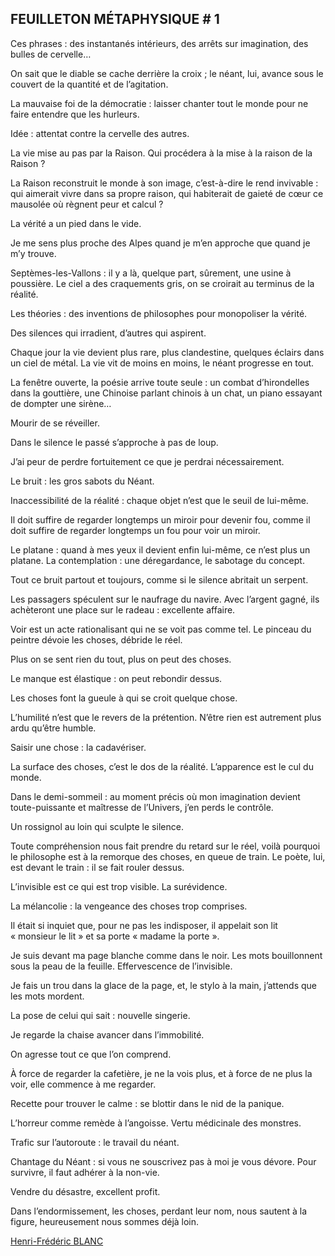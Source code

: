 ## FEUILLETON MÉTAPHYSIQUE # 1

Ces phrases : des instantanés intérieurs, des arrêts sur imagination, des bulles de cervelle…

On sait que le diable se cache derrière la croix ; le néant, lui, avance sous le couvert de la quantité et de l’agitation. 

La mauvaise foi de la démocratie : laisser chanter tout le monde pour ne faire entendre que les hurleurs. 

Idée : attentat contre la cervelle des autres. 

La vie mise au pas par la Raison. Qui procédera à la mise à la raison de la Raison ?

La Raison reconstruit le monde à son image, c’est-à-dire le rend invivable : qui aimerait vivre dans sa propre raison, qui habiterait de gaieté de cœur ce mausolée où règnent peur et calcul ? 

La vérité a un pied dans le vide. 

Je me sens plus proche des Alpes quand je m’en approche que quand je m’y trouve. 

Septèmes-les-Vallons : il y a là, quelque part, sûrement, une usine à poussière. Le ciel a des craquements gris, on se croirait au terminus de la réalité. 

Les théories : des inventions de philosophes pour monopoliser la vérité. 

Des silences qui irradient, d’autres qui aspirent.

Chaque jour la vie devient plus rare, plus clandestine, quelques éclairs dans un ciel de métal. La vie vit de moins en moins, le néant progresse en tout. 

La fenêtre ouverte, la poésie arrive toute seule : un combat d’hirondelles dans la gouttière, une Chinoise parlant chinois à un chat, un piano essayant de dompter une sirène…

Mourir de se réveiller. 

Dans le silence le passé s’approche à pas de loup. 

J’ai peur de perdre fortuitement ce que je perdrai nécessairement. 

Le bruit : les gros sabots du Néant.

Inaccessibilité de la réalité : chaque objet n’est que le seuil de lui-même. 

Il doit suffire de regarder longtemps un miroir pour devenir fou, comme il doit suffire de regarder longtemps un fou pour voir un miroir.

Le platane : quand à mes yeux il devient enfin lui-même, ce n’est plus un platane. La contemplation : une déregardance, le sabotage du concept. 

Tout ce bruit partout et toujours, comme si le silence abritait un serpent. 

Les passagers spéculent sur le naufrage du navire. Avec l’argent gagné, ils achèteront une place sur le radeau : excellente affaire. 

Voir est un acte rationalisant qui ne se voit pas comme tel. Le pinceau du peintre dévoie les choses, débride le réel. 

Plus on se sent rien du tout, plus on peut des choses. 

Le manque est élastique : on peut rebondir dessus.

Les choses font la gueule à qui se croit quelque chose. 

L’humilité n’est que le revers de la prétention. N’être rien est autrement plus ardu qu’être humble.

Saisir une chose : la cadavériser. 

La surface des choses, c’est le dos de la réalité. L’apparence est le cul du monde. 

Dans le demi-sommeil : au moment précis où mon imagination devient toute-puissante et maîtresse de l’Univers,  j’en perds le contrôle. 

Un rossignol au loin qui sculpte le silence. 

Toute compréhension nous fait prendre du retard sur le réel, voilà pourquoi le philosophe est à la remorque des choses, en queue de train. Le poète, lui, est devant le train : il se fait rouler dessus. 

L’invisible est ce qui est trop visible. La surévidence. 

La mélancolie : la vengeance des choses trop comprises. 

Il était si inquiet que, pour ne pas les indisposer, il appelait son lit « monsieur le lit » et sa porte « madame la porte ». 

Je suis devant ma page blanche comme dans le noir. Les mots bouillonnent sous la peau de la feuille. Effervescence de l’invisible. 

Je fais un trou dans la glace de la page, et, le stylo à la main, j’attends que les mots mordent. 

La pose de celui qui sait : nouvelle singerie. 

Je regarde la chaise avancer dans l’immobilité. 

On agresse tout ce que l’on comprend. 

À force de regarder la cafetière, je ne la vois plus, et à force de ne plus la voir, elle commence à me regarder. 

Recette pour trouver le calme : se blottir dans le nid de la panique. 

L’horreur comme remède à l’angoisse. Vertu médicinale des monstres.

Trafic sur l’autoroute : le travail du néant. 

Chantage du Néant : si vous ne souscrivez pas à moi je vous dévore. Pour survivre, il faut adhérer à la non-vie. 

Vendre du désastre, excellent profit. 

Dans l’endormissement, les choses, perdant leur nom, nous sautent à la figure, heureusement nous sommes déjà loin. 

[Henri-Frédéric BLANC](/article/a-propos/#blanc)
